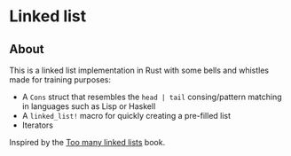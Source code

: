 # Linked list

## About

This is a linked list implementation in Rust with some bells and whistles made for training purposes:

* A `Cons` struct that resembles the `head | tail` consing/pattern matching in languages such as Lisp or Haskell
* A `linked_list!` macro for quickly creating a pre-filled list
* Iterators

Inspired by the [Too many linked lists](https://rust-unofficial.github.io/too-many-lists/) book.
